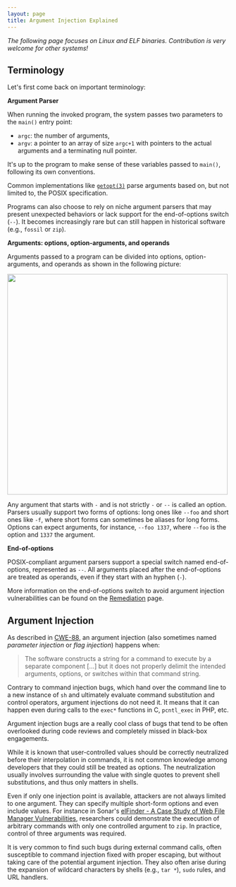 ```yaml
---
layout: page
title: Argument Injection Explained
---
```


_The following page focuses on Linux and ELF binaries. Contribution is very welcome for other systems!_

## Terminology

Let's first come back on important terminology:

**Argument Parser**

When running the invoked program, the system passes two parameters to the `main()` entry point:
- `argc`: the number of arguments,
- `argv`: a pointer to an array of size `argc+1` with pointers to the actual arguments and a terminating null pointer.

It's up to the program to make sense of these variables passed to `main()`, following its own conventions.

Common implementations like [`getopt(3)`](https://man7.org/linux/man-pages/man3/getopt.3.html) parse arguments based on, but not limited to, the POSIX specification. 

Programs can also choose to rely on niche argument parsers that may present unexpected behaviors or lack support for the end-of-options switch (`--`).
It becomes increasingly rare but can still happen in historical software (e.g., `fossil` or `zip`).

**Arguments: options, option-arguments, and operands**

Arguments passed to a program can be divided into options, option-arguments, and operands as shown in the following picture:

<img src="../assets/arguments.svg" width="500px"/>

Any argument that starts with `-` and is not strictly `-` or `--` is called an option. Parsers usually support two forms of options: long ones like `--foo` and short ones like `-f`, where short forms can sometimes be aliases for long forms. Options can expect arguments, for instance, `--foo 1337`, where `--foo` is the option and `1337` the argument. 

**End-of-options**

POSIX-compliant argument parsers support a special switch named end-of-options, represented as `--`. 
All arguments placed after the end-of-options are treated as operands, even if they start with an hyphen (`-`). 

More information on the end-of-options switch to avoid argument injection vulnerabilities can be found on the [Remediation](/remediation/) page.

## Argument Injection

As described in [CWE-88](https://cwe.mitre.org/data/definitions/88.html), an argument injection (also sometimes named _parameter injection_ or _flag injection_) happens when:

> The software constructs a string for a command to execute by a separate component [...] but it does not properly delimit the intended arguments, options, or switches within that command string. 

Contrary to command injection bugs, which hand over the command line to a new instance of `sh` and ultimately evaluate command substitution and control operators, argument injections do not need it. It means that it can happen even during calls to the `exec*` functions in C, `pcntl_exec` in PHP, etc. 

Argument injection bugs are a really cool class of bugs that tend to be often overlooked during code reviews and completely missed in black-box engagements. 

While it is known that user-controlled values should be correctly neutralized before their interpolation in commands, it is not common knowledge among developers that they could still be treated as options. The neutralization usually involves surrounding the value with single quotes to prevent shell substitutions, and thus only matters in shells. 

Even if only one injection point is available, attackers are not always limited to one argument. They can specify multiple short-form options and even include values. 
For instance in Sonar's [elFinder - A Case Study of Web File Manager Vulnerabilities](https://www.sonarsource.com/blog/elfinder-case-study-of-web-file-manager-vulnerabilities/), researchers could demonstrate the execution of arbitrary commands with only one controlled argument to `zip`. In practice, control of three arguments was required. 

It is very common to find such bugs during external command calls, often susceptible to command injection fixed with proper escaping, but without taking care of the potential argument injection. They also often arise during the expansion of wildcard characters by shells (e.g., `tar *`), `sudo` rules, and URL handlers.
